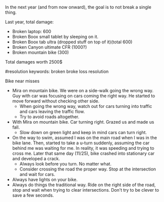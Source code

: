 In the next year (and from now onward), the goal is to not break a single thing.

Last year, total damage:
- Broken laptop: 600
- Broken Boox small tablet by sleeping on it.
- Broken Boox tab ultra (dropped stuff on top of it)(total 600)
- Broken Canyon ultimate CFR (1000?)
- Broken mountain bike (300)

Total damages worth 2500$

#resolution keywords: broken broke loss resolution

Bike near misses
- Mira on mountain bike. We were on a side-walk going the wrong way. Guy with car was focusing on cars coming the right way. He started to move forward without checking other side.
	- When going the wrong way, watch out for cars turning into traffic and cars leaving the traffic flow.
	- Try to avoid roads altogether.
- With Mira on mountain bike. Car turning right. Grazed us and made us fall. 
	- Slow down on green light and keep in mind cars can turn right.
- On the way to swim, assumed I was on the main road when I was in the bike lane. Then, started to take a u-turn suddenly, assuming the car behind me was waiting for me. In reality, it was speeding and trying to cross me. Later that same day (11/25), bike crashed into stationary car and developed a crack.
	- Always look before you turn. No matter what.
	- Consider crossing the road the proper way. Stop at the intersection and wait for cars.
- Always have lights on your bike.
- Always do things the traditional way. Ride on the right side of the road, stop and wait when trying to clear intersections. Don't try to be clever to save a few seconds.